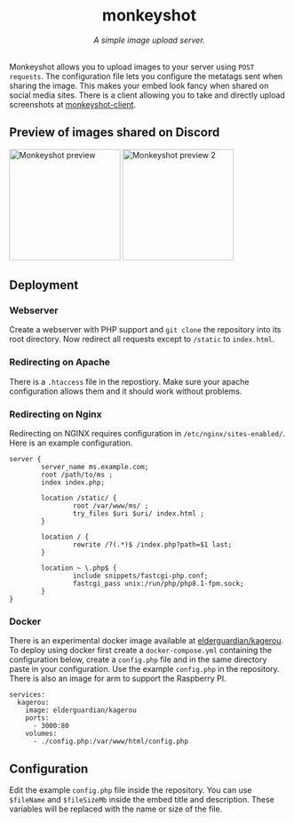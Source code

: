 
<div align="center">
        <h1>monkeyshot</h1>
        <i>A simple image upload server.</i>
</div>
<br>

<p align="center">
        
</p>

Monkeyshot allows you to upload images to your server using `POST requests`.
The configuration file lets you configure the metatags sent when sharing the image.
This makes your embed look fancy when shared on social media sites.
There is a client allowing you to take and directly upload screenshots at [monkeyshot-client](https://github.com/elderguardian/monkeyshot-client).

## Preview of images shared on Discord

<img src="https://github.com/elderguardian/monkeyshot/assets/129489839/cc1715e5-3b88-4e24-b95f-3eab7aa36c8e" alt="Monkeyshot preview" height="200">
<img src="https://github.com/elderguardian/monkeyshot/assets/129489839/88415698-2923-4ce1-82ba-92399a8ef1e8" alt="Monkeyshot preview 2" height="200">

## Deployment

### Webserver
Create a webserver with PHP support and `git clone` the repository into its root directory.
Now redirect all requests except to `/static` to `index.html`.

### Redirecting on Apache
There is a `.htaccess` file in the repostiory.
Make sure your apache configuration allows them and it should work without problems.

### Redirecting on Nginx
Redirecting on NGINX requires configuration in `/etc/nginx/sites-enabled/`.
Here is an example configuration.

```
server {
        server_name ms.example.com;
        root /path/to/ms ;
        index index.php;

        location /static/ {
                root /var/www/ms/ ;
                try_files $uri $uri/ index.html ;
        }

        location / {
                rewrite /?(.*)$ /index.php?path=$1 last;
        }

        location ~ \.php$ {
                include snippets/fastcgi-php.conf;
                fastcgi_pass unix:/run/php/php8.1-fpm.sock;
        }
}
```


### Docker
There is an experimental docker image available at [elderguardian/kagerou](https://hub.docker.com/r/elderguardian/kagerou).
To deploy using docker first create a `docker-compose.yml` containing the configuration below, create a `config.php` file and in the same directory paste in your configuration. Use the example `config.php` in the repository. There is also an image for arm to support the Raspberry PI.

```
services:
  kagerou:
    image: elderguardian/kagerou
    ports:
      - 3000:80
    volumes:
      - ./config.php:/var/www/html/config.php
```

## Configuration
Edit the example `config.php` file inside the repository. You can use `$fileName` and `$fileSizeMb` inside the embed title and description. These variables will be replaced with the name or size of the file.
